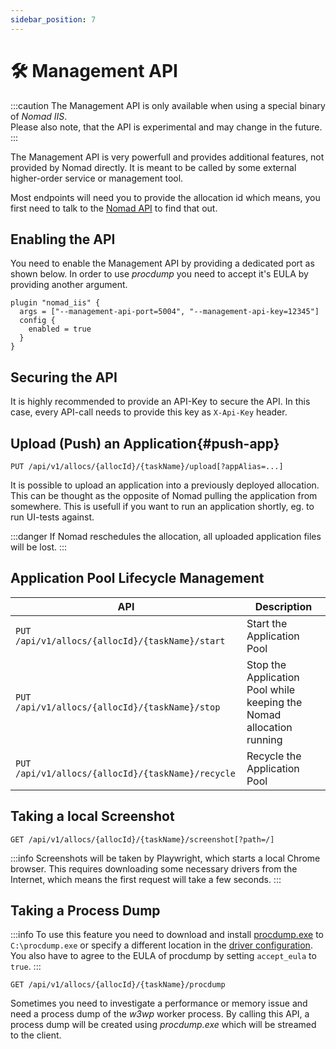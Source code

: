 ```yaml
---
sidebar_position: 7
---
```


# 🛠 Management API

:::caution
The Management API is only available when using a special binary of *Nomad IIS*.  
Please also note, that the API is experimental and may change in the future.
:::

The Management API is very powerfull and provides additional features, not provided by Nomad directly.
It is meant to be called by some external higher-order service or management tool.

Most endpoints will need you to provide the allocation id which means, you first need to talk to the [Nomad API](https://developer.hashicorp.com/nomad/api-docs/jobs#list-job-allocations) to find that out.

## Enabling the API

You need to enable the Management API by providing a dedicated port as shown below.
In order to use *procdump* you need to accept it's EULA by providing another argument.

```hcl
plugin "nomad_iis" {
  args = ["--management-api-port=5004", "--management-api-key=12345"]
  config {
    enabled = true
  }
}
```

## Securing the API

It is highly recommended to provide an API-Key to secure the API.
In this case, every API-call needs to provide this key as `X-Api-Key` header.

## Upload (Push) an Application{#push-app}

```
PUT /api/v1/allocs/{allocId}/{taskName}/upload[?appAlias=...]
```

It is possible to upload an application into a previously deployed allocation. This can be thought as the opposite of Nomad pulling the application from somewhere. This is usefull if you want to run an application shortly, eg. to run UI-tests against.

:::danger
If Nomad reschedules the allocation, all uploaded application files will be lost.
:::

## Application Pool Lifecycle Management

| API | Description |
|---|---|
| `PUT /api/v1/allocs/{allocId}/{taskName}/start` | Start the Application Pool |
| `PUT /api/v1/allocs/{allocId}/{taskName}/stop` | Stop the Application Pool while keeping the Nomad allocation running |
| `PUT /api/v1/allocs/{allocId}/{taskName}/recycle` | Recycle the Application Pool |

## Taking a local Screenshot

```
GET /api/v1/allocs/{allocId}/{taskName}/screenshot[?path=/]
```

:::info
Screenshots will be taken by Playwright, which starts a local Chrome browser. This requires downloading some necessary drivers from the Internet, which means the first request will take a few seconds.
:::

## Taking a Process Dump

:::info
To use this feature you need to download and install [procdump.exe](https://learn.microsoft.com/en-us/sysinternals/downloads/procdump) to `C:\procdump.exe` or specify a different location in the [driver configuration](../getting-started/driver-configuration.md).  
You also have to agree to the EULA of procdump by setting `accept_eula` to `true`.
:::

```
GET /api/v1/allocs/{allocId}/{taskName}/procdump
```

Sometimes you need to investigate a performance or memory issue and need a process dump of the *w3wp* worker process.
By calling this API, a process dump will be created using *procdump.exe* which will be streamed to the client.
